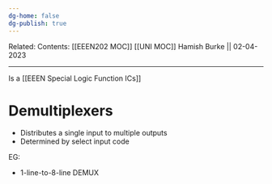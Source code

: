 ```yaml
---
dg-home: false
dg-publish: true
---
```

Related: 
Contents: [[EEEN202 MOC]]
[[UNI MOC]]
Hamish Burke || 02-04-2023
***

Is a [[EEEN Special Logic Function ICs]]

# Demultiplexers

- Distributes a single input to multiple outputs
- Determined by select input code

EG:
- 1-line-to-8-line DEMUX

